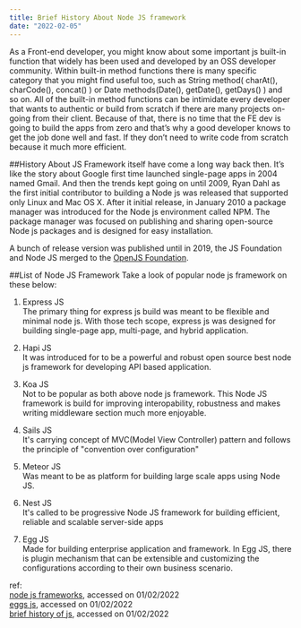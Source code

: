 ```yaml
---
title: Brief History About Node JS framework
date: "2022-02-05"
---
```


As a Front-end developer, you might know about some important js built-in function that widely has been used and developed by an OSS developer community. Within built-in method functions there is many specific category that you might find useful too, such as String method( charAt(), charCode(), concat() ) or Date methods(Date(), getDate(), getDays() ) and so on. All of the built-in method functions can be intimidate every developer that wants to authentic or build from scratch if there are many projects on-going from their client. Because of that, there is no time that the FE dev is going to build the apps from zero and that’s why a good developer knows to get the job done well and fast. If they don’t need to write code from scratch because it much more efficient.

##History
About JS Framework itself have come a long way back then. It’s like the story about Google first time launched single-page apps in 2004 named Gmail. And then the trends kept going on until 2009, Ryan Dahl as the first initial contributor to building a Node js was released that supported only Linux and Mac OS X. After it initial release, in January 2010 a package manager was introduced for the Node js environment called NPM. The package manager was focused on publishing and sharing open-source Node js packages and is designed for easy installation.

A bunch of release version was published until in 2019, the JS Foundation and Node JS merged to the [OpenJS Foundation](https://en.wikipedia.org/wiki/OpenJS_Foundation).

##List of Node JS Framework
Take a look of popular node js framework on these below:

1. Express JS  
The primary thing for express js build was meant to be flexible and minimal node js. With those tech scope, express js was designed for building single-page app, multi-page, and hybrid application.

2. Hapi JS  
It was introduced for to be a powerful and robust open source best node js framework for developing API based application.

3. Koa JS  
Not to be popular as both above node js framework. This Node JS framework is build for improving interopability, robustness and makes writing middleware section much more enjoyable.   

4. Sails JS  
It's carrying concept of MVC(Model View Controller) pattern and follows the principle of "convention over configuration"

5. Meteor JS  
Was meant to be as platform for building large scale apps using Node JS. 

6. Nest JS  
It's called to be progressive Node JS framework for building efficient, reliable and scalable server-side apps

7. Egg JS  
Made for building enterprise application and framework. In Egg JS, there is plugin mechanism that can be extensible and customizing the configurations according to their own business scenario.

ref:  
[node js frameworks](https://hackr.io/blog/nodejs-frameworks), accessed on 01/02/2022  
[eggs js](https://eggjs.org/en/intro/index.html), accessed on 01/02/2022  
[brief history of js](https://dev.to/_adam_barker/the-super-brief-history-of-javascript-frameworks-for-those-somewhat-interested-3m82), accessed on 01/02/2022
